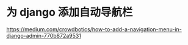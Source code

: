 # 为 django 添加自动导航栏

<!--
ID: 056c60f2-b198-4c4a-857b-4770c530a7a8
Status: draft
Date: 2018-09-13T23:08:00
Modified: 2020-05-16T11:23:50
wp_id: 708
-->

https://medium.com/crowdbotics/how-to-add-a-navigation-menu-in-django-admin-770b872a9531
